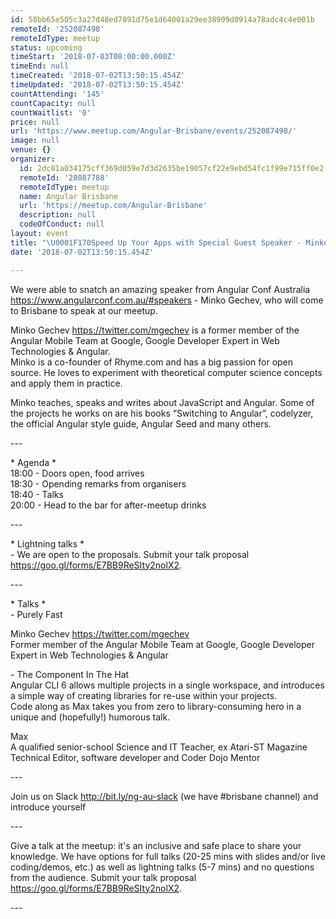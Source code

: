 ```yaml
---
id: 58bb65e505c3a27d48ed7891d75e1d64001a29ee38909d0914a78adc4c4e001b
remoteId: '252087498'
remoteIdType: meetup
status: upcoming
timeStart: '2018-07-03T08:00:00.000Z'
timeEnd: null
timeCreated: '2018-07-02T13:50:15.454Z'
timeUpdated: '2018-07-02T13:50:15.454Z'
countAttending: '145'
countCapacity: null
countWaitlist: '0'
price: null
url: 'https://www.meetup.com/Angular-Brisbane/events/252087498/'
image: null
venue: {}
organizer:
  id: 2dc81a034175cff369d059e7d3d2635be19057cf22e9ebd54fc1f99e715ff0e2
  remoteId: '28087788'
  remoteIdType: meetup
  name: Angular Brisbane
  url: 'https://meetup.com/Angular-Brisbane'
  description: null
  codeOfConduct: null
layout: event
title: "\U0001F170️Speed Up Your Apps with Special Guest Speaker - Minko Gechev"
date: '2018-07-02T13:50:15.454Z'

---
```

<p>We were able to snatch an amazing speaker from Angular Conf Australia <a href="https://www.angularconf.com.au/#speakers" class="linkified">https://www.angularconf.com.au/#speakers</a> - Minko Gechev, who will come to Brisbane to speak at our meetup.</p> <p>Minko Gechev <a href="https://twitter.com/mgechev" class="linkified">https://twitter.com/mgechev</a> is a former member of the Angular Mobile Team at Google, Google Developer Expert in Web Technologies &amp; Angular.<br/>Minko is a co-founder of Rhyme.com and has a big passion for open source. He loves to experiment with theoretical computer science concepts and apply them in practice.</p> <p>Minko teaches, speaks and writes about JavaScript and Angular. Some of the projects he works on are his books “Switching to Angular”, codelyzer, the official Angular style guide, Angular Seed and many others.</p> <p>---</p> <p>* Agenda *<br/>18:00 - Doors open, food arrives<br/>18:30 - Opending remarks from organisers<br/>18:40 - Talks<br/>20:00 - Head to the bar for after-meetup drinks</p> <p>---</p> <p>* Lightning talks *<br/>- We are open to the proposals. Submit your talk proposal <a href="https://goo.gl/forms/E7BB9ReSIty2nolX2" class="linkified">https://goo.gl/forms/E7BB9ReSIty2nolX2</a>.</p> <p>---</p> <p>* Talks *<br/>- Purely Fast</p> <p>Minko Gechev <a href="https://twitter.com/mgechev" class="linkified">https://twitter.com/mgechev</a><br/>Former member of the Angular Mobile Team at Google, Google Developer Expert in Web Technologies &amp; Angular</p> <p>- The Component In The Hat<br/>Angular CLI 6 allows multiple projects in a single workspace, and introduces a simple way of creating libraries for re-use within your projects.<br/>Code along as Max takes you from zero to library-consuming hero in a unique and (hopefully!) humorous talk.</p> <p>Max<br/>A qualified senior-school Science and IT Teacher, ex Atari-ST Magazine Technical Editor, software developer and Coder Dojo Mentor</p> <p>---</p> <p>Join us on Slack <a href="http://bit.ly/ng-au-slack" class="linkified">http://bit.ly/ng-au-slack</a> (we have #brisbane channel) and introduce yourself</p> <p>---</p> <p>Give a talk at the meetup: it's an inclusive and safe place to share your knowledge. We have options for full talks (20-25 mins with slides and/or live coding/demos, etc.) as well as lightning talks (5-7 mins) and no questions from the audience. Submit your talk proposal <a href="https://goo.gl/forms/E7BB9ReSIty2nolX2" class="linkified">https://goo.gl/forms/E7BB9ReSIty2nolX2</a>.</p> <p>---</p>
